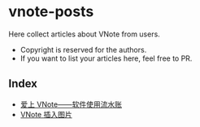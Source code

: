 # vnote-posts
Here collect articles about VNote from users.

- Copyright is reserved for the authors.
- If you want to list your articles here, feel free to PR.

## Index
- [爱上 VNote——软件使用流水账](users/jianhu/VNote流水账.md)
- [VNote 插入图片](users/jianhu/VNote插入图片.md)
